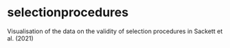 # selectionprocedures
Visualisation of the data on the validity of selection procedures in Sackett et al. (2021)
